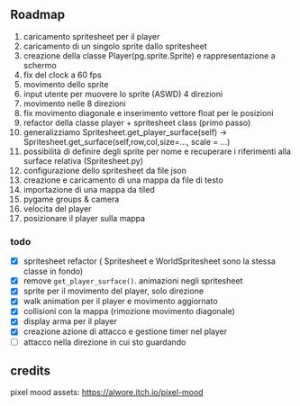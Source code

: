 

## Roadmap

1. caricamento spritesheet per il player
2. caricamento di un singolo sprite dallo spritesheet
3. creazione della classe Player(pg.sprite.Sprite) e rappresentazione a schermo
4. fix del clock a 60 fps
5. movimento dello sprite
6. input utente per muovere lo sprite (ASWD) 4 direzioni
7. movimento nelle 8 direzioni
8. fix movimento diagonale e inserimento vettore float per le posizioni
9. refactor della classe player + spritesheet class (primo passo)
10. generalizziamo Spritesheet.get_player_surface(self) -> Spritesheet.get_surface(self,row,col,size=..., scale  = ...)
11. possibilità di definire degli sprite per nome e recuperare i riferimenti alla surface relativa (Spritesheet.py)
12. configurazione dello spritesheet da file json
13. creazione e caricamento di una mappa da file di testo
14. importazione di una mappa da tiled
15. pygame groups & camera
16. velocita del player 
17. posizionare il player sulla mappa

### todo

- [x] spritesheet refactor ( Spritesheet e WorldSpritesheet sono la stessa classe in fondo)
- [x] remove  `get_player_surface()`. animazioni negli spritesheet
- [x] sprite per il movimento del player, solo direzione
- [x] walk animation per il player e movimento aggiornato
- [x] collisioni con la mappa (rimozione movimento diagonale)
- [x] display arma per il player
- [x] creazione azione di attacco e gestione timer nel player
- [ ] attacco nella direzione in cui sto guardando

## credits

pixel mood assets: https://alwore.itch.io/pixel-mood